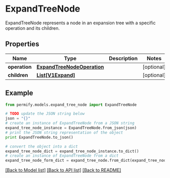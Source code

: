 # ExpandTreeNode

ExpandTreeNode represents a node in an expansion tree with a specific operation and its children.

## Properties

Name | Type | Description | Notes
------------ | ------------- | ------------- | -------------
**operation** | [**ExpandTreeNodeOperation**](ExpandTreeNodeOperation.md) |  | [optional] 
**children** | [**List[V1Expand]**](V1Expand.md) |  | [optional] 

## Example

```python
from permify.models.expand_tree_node import ExpandTreeNode

# TODO update the JSON string below
json = "{}"
# create an instance of ExpandTreeNode from a JSON string
expand_tree_node_instance = ExpandTreeNode.from_json(json)
# print the JSON string representation of the object
print ExpandTreeNode.to_json()

# convert the object into a dict
expand_tree_node_dict = expand_tree_node_instance.to_dict()
# create an instance of ExpandTreeNode from a dict
expand_tree_node_form_dict = expand_tree_node.from_dict(expand_tree_node_dict)
```
[[Back to Model list]](../README.md#documentation-for-models) [[Back to API list]](../README.md#documentation-for-api-endpoints) [[Back to README]](../README.md)


